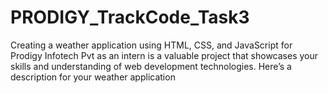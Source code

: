 # PRODIGY_TrackCode_Task3
Creating a weather application using HTML, CSS, and JavaScript for Prodigy Infotech Pvt as an intern is a valuable project that showcases your skills and understanding of web development technologies. Here’s a description for your weather application
